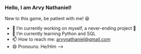 ### Hello, I am Arvy Nathaniel!

New to this game, be patient with me!	:laughing:

- 🔭 I’m currently working on myself, a never-ending project :smiling_face_with_three_hearts:
- 🌱 I’m currently learning Python and SQL
- 📫 How to reach me: arvynathaniel@gmail.com
- 😄 Pronouns: He/Him
-->
